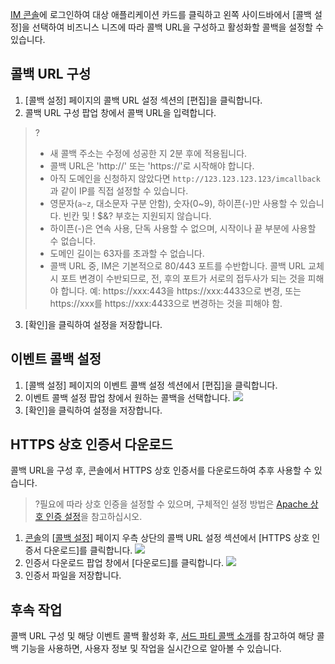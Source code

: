 [IM 콘솔](https://console.cloud.tencent.com/im)에 로그인하여 대상 애플리케이션 카드를 클릭하고 왼쪽 사이드바에서 [콜백 설정]을 선택하여 비즈니스 니즈에 따라 콜백 URL을 구성하고 활성화할 콜백을 설정할 수 있습니다.

## 콜백 URL 구성

1. [콜백 설정] 페이지의 콜백 URL 설정 섹션의 [편집]을 클릭합니다.
2. 콜백 URL 구성 팝업 창에서 콜백 URL을 입력합니다.

>?
>- 새 콜백 주소는 수정에 성공한 지 2분 후에 적용됩니다.
>- 콜백 URL은 'http://' 또는 'https://'로 시작해야 합니다.
>- 아직 도메인을 신청하지 않았다면 `http://123.123.123.123/imcallback`과 같이 IP를 직접 설정할 수 있습니다.
>- 영문자(`a~z`, 대소문자 구분 안함), 숫자(0~9), 하이픈(-)만 사용할 수 있습니다. 빈칸 및 ! $&? 부호는 지원되지 않습니다. 
>- 하이픈(-)은 연속 사용, 단독 사용할 수 없으며, 시작이나 끝 부분에 사용할 수 없습니다.  
>- 도메인 길이는 63자를 초과할 수 없습니다.
>- 콜백 URL 중, IM은 기본적으로 80/443 포트를 수반합니다. 콜백 URL 교체 시 포트 변경이 수반되므로, 전, 후의 포트가 서로의 접두사가 되는 것을 피해야 합니다. 예: https://xxx:443을 https://xxx:4433으로 변경, 또는 https://xxx를 https://xxx:4433으로 변경하는 것을 피해야 함.

3. [확인]을 클릭하여 설정을 저장합니다.

## 이벤트 콜백 설정
1. [콜백 설정] 페이지의 이벤트 콜백 설정 섹션에서 [편집]을 클릭합니다.
2. 이벤트 콜백 설정 팝업 창에서 원하는 콜백을 선택합니다.
![](https://main.qcloudimg.com/raw/67cb8c9fd2365e3e2014e6940c468aaf.png)
3. [확인]을 클릭하여 설정을 저장합니다.

## HTTPS 상호 인증서 다운로드
콜백 URL을 구성 후, 콘솔에서 HTTPS 상호 인증서를 다운로드하여 추후 사용할 수 있습니다.
>?필요에 따라 상호 인증을 설정할 수 있으며, 구체적인 설정 방법은 [Apache 상호 인증 설정](https://intl.cloud.tencent.com/document/product/1047/34379)을 참고하십시오.

1. [콘솔](https://console.cloud.tencent.com/im/callback-setting)의 [[콜백 설정](https://console.cloud.tencent.com/im/callback-setting)] 페이지 우측 상단의 콜백 URL 설정 섹션에서 [HTTPS 상호 인증서 다운로드]를 클릭합니다.
![](https://main.qcloudimg.com/raw/52a1d6fc283f07e29842da512ba303a3.png)
2. 인증서 다운로드 팝업 창에서 [다운로드]를 클릭합니다.
![](https://main.qcloudimg.com/raw/584dcfbed3a36a691971f6edcca19b43.png)
3. 인증서 파일을 저장합니다.


## 후속 작업
콜백 URL 구성 및 해당 이벤트 콜백 활성화 후, [서드 파티 콜백 소개](https://intl.cloud.tencent.com/document/product/1047/34354)를 참고하여 해당 콜백 기능을 사용하면, 사용자 정보 및 작업을 실시간으로 알아볼 수 있습니다.
